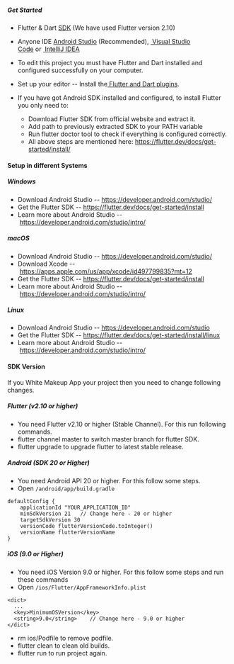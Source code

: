 ##### Get Started

-   Flutter & Dart [SDK](https://flutter.dev/docs/get-started/install) (We have used Flutter version 2.10)
-   Anyone IDE [Android Studio](https://developer.android.com/studio) (Recommended), [ Visual Studio Code](https://code.visualstudio.com/) or [ IntelliJ IDEA](https://www.jetbrains.com/idea/)

-   To edit this project you must have Flutter and Dart installed and configured successfully on your computer.
-   Set up your editor -- Install the[ Flutter and Dart plugins](https://flutter.dev/docs/get-started/editor?tab=androidstudio).
-   If you have got Android SDK installed and configured, to install Flutter you only need to:
    -   Download Flutter SDK from official website and extract it.
    -   Add path to previously extracted SDK to your PATH variable
    -   Run flutter doctor tool to check if everything is configured correctly.
    -   All above steps are mentioned here: <https://flutter.dev/docs/get-started/install/>

#### Setup in different Systems

##### Windows

-   Download Android Studio -- <https://developer.android.com/studio/>
-   Get the Flutter SDK -- <https://flutter.dev/docs/get-started/install>
-   Learn more about Android Studio -- <https://developer.android.com/studio/intro/>

##### macOS

-   Download Android Studio -- <https://developer.android.com/studio/>
-   Download Xcode -- <https://apps.apple.com/us/app/xcode/id497799835?mt=12>
-   Get the Flutter SDK -- <https://flutter.dev/docs/get-started/install>
-   Learn more about Android Studio -- <https://developer.android.com/studio/intro/>

##### Linux

-   Download Android Studio -- <https://developer.android.com/studio>
-   Get the Flutter SDK -- <https://flutter.dev/docs/get-started/install/linux>
-   Learn more about Android Studio -- <https://developer.android.com/studio/intro/>

#### SDK Version

If you White Makeup App your project then you need to change following changes.

##### Flutter (v2.10 or higher)

-   You need Flutter v2.10 or higher (Stable Channel). For this run following commands.
-   flutter channel master to switch master branch for flutter SDK.
-   flutter upgrade to upgrade flutter to latest stable release.

##### Android (SDK 20 or Higher)

-   You need Android API 20 or higher. For this follow some steps.
-   Open `/android/app/build.gradle`

```
defaultConfig {
    applicationId "YOUR_APPLICATION_ID"
    minSdkVersion 21   // Change here - 20 or higher
    targetSdkVersion 30
    versionCode flutterVersionCode.toInteger()
    versionName flutterVersionName
}
```

##### iOS (9.0 or Higher)

-   You need iOS Version 9.0 or higher. For this follow some steps and run these commands
-   Open `/ios/Flutter/AppFrameworkInfo.plist`

```
<dict>
  ...
  <key>MinimumOSVersion</key>
  <string>9.0</string>    // Change here - 9.0 or higher
</dict>
```

-   rm ios/Podfile to remove podfile.
-   flutter clean to clean old builds.
-   flutter run to run project again.